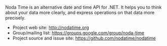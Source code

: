 Noda Time is an alternative date and time API for .NET. It helps you to
think about your data more clearly, and express operations on that data more
precisely.

* Project web site: http://nodatime.org
* Group/mailing list: https://groups.google.com/group/noda-time
* Project source and issue site: https://github.com/nodatime/nodatime
